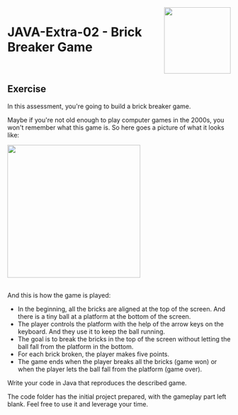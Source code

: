 <img align="right" width="150" height="150" src="https://media-exp1.licdn.com/dms/image/C4E0BAQF7BYCCZt5epw/company-logo_200_200/0?e=2159024400&v=beta&t=qUAFP9bUgBEEXGVQYpUXW1J_OiP8e0r4rFBpqp8OrxA">

# JAVA-Extra-02 - Brick Breaker Game

 <br/>

## Exercise

In this assessment, you're going to build a brick breaker game.

Maybe if you're not old enough to play computer games in the 2000s, you won't remember what this game is. So here goes a picture of what it looks like:

<img align="center" width = "300" src ="https://i.imgur.com/HAugGQM.png">

 <br/>
 <br/>

And this is how the game is played:

* In the beginning, all the bricks are aligned at the top of the screen. And there is a tiny ball at a platform at the bottom of the screen.
* The player controls the platform with the help of the arrow keys on the keyboard. And they use it to keep the ball running.
* The goal is to break the bricks in the top of the screen without letting the ball fall from the platform in the bottom.
* For each brick broken, the player makes five points.
* The game ends when the player breaks all the bricks (game won) or when the player lets the ball fall from the platform (game over).


Write your code in Java that reproduces the described game.


The code folder has the initial project prepared, with the gameplay part left blank. Feel free to use it and leverage your time.